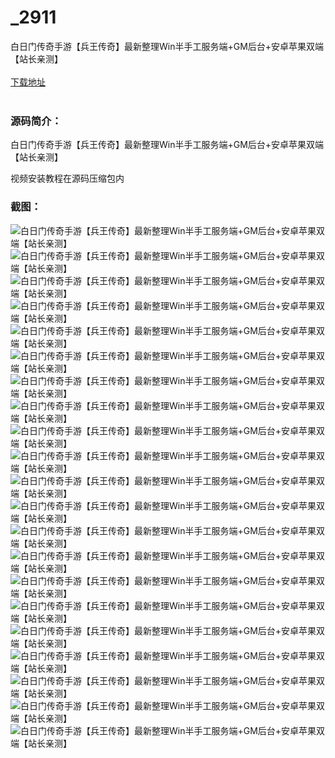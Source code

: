 # _2911
白日门传奇手游【兵王传奇】最新整理Win半手工服务端+GM后台+安卓苹果双端【站长亲测】
<br/></br>
[下载地址](https://www.uuid2.com/2911.html "下载地址")
<br/></br>
<h3>源码简介：</h3>
<p>白日门传奇手游【兵王传奇】最新整理Win半手工服务端+GM后台+安卓苹果双端【站长亲测】<p>
<p>视频安装教程在源码压缩包内<p>
<h3>截图：</h3>
<img src="https://www.uuid2.com/wp-content/uploads/img/202205/9e84ec3879.jpg" alt="白日门传奇手游【兵王传奇】最新整理Win半手工服务端+GM后台+安卓苹果双端【站长亲测】"><img src="https://www.uuid2.com/wp-content/uploads/img/202205/9e84ec3432.jpg" alt="白日门传奇手游【兵王传奇】最新整理Win半手工服务端+GM后台+安卓苹果双端【站长亲测】"><img src="https://www.uuid2.com/wp-content/uploads/img/202205/9e84ec3275.jpg" alt="白日门传奇手游【兵王传奇】最新整理Win半手工服务端+GM后台+安卓苹果双端【站长亲测】"><img src="https://www.uuid2.com/wp-content/uploads/img/202205/9e84ec3641.jpg" alt="白日门传奇手游【兵王传奇】最新整理Win半手工服务端+GM后台+安卓苹果双端【站长亲测】"><img src="https://www.uuid2.com/wp-content/uploads/img/202205/9e84ec3207.jpg" alt="白日门传奇手游【兵王传奇】最新整理Win半手工服务端+GM后台+安卓苹果双端【站长亲测】"><img src="https://www.uuid2.com/wp-content/uploads/img/202205/e8a9cbe103.jpg" alt="白日门传奇手游【兵王传奇】最新整理Win半手工服务端+GM后台+安卓苹果双端【站长亲测】"><img src="https://www.uuid2.com/wp-content/uploads/img/202205/e8a9cbe619.jpg" alt="白日门传奇手游【兵王传奇】最新整理Win半手工服务端+GM后台+安卓苹果双端【站长亲测】"><img src="https://www.uuid2.com/wp-content/uploads/img/202205/e8a9cbe392.jpg" alt="白日门传奇手游【兵王传奇】最新整理Win半手工服务端+GM后台+安卓苹果双端【站长亲测】"><img src="https://www.uuid2.com/wp-content/uploads/img/202205/e8a9cbe323.jpg" alt="白日门传奇手游【兵王传奇】最新整理Win半手工服务端+GM后台+安卓苹果双端【站长亲测】"><img src="https://www.uuid2.com/wp-content/uploads/img/202205/e8a9cbe563.jpg" alt="白日门传奇手游【兵王传奇】最新整理Win半手工服务端+GM后台+安卓苹果双端【站长亲测】"><img src="https://www.uuid2.com/wp-content/uploads/img/202205/e8a9cbe787.jpg" alt="白日门传奇手游【兵王传奇】最新整理Win半手工服务端+GM后台+安卓苹果双端【站长亲测】"><img src="https://www.uuid2.com/wp-content/uploads/img/202205/e8a9cbe268.jpg" alt="白日门传奇手游【兵王传奇】最新整理Win半手工服务端+GM后台+安卓苹果双端【站长亲测】"><img src="https://www.uuid2.com/wp-content/uploads/img/202205/ddec25b485.jpg" alt="白日门传奇手游【兵王传奇】最新整理Win半手工服务端+GM后台+安卓苹果双端【站长亲测】"><img src="https://www.uuid2.com/wp-content/uploads/img/202205/ddec25b169.jpg" alt="白日门传奇手游【兵王传奇】最新整理Win半手工服务端+GM后台+安卓苹果双端【站长亲测】"><img src="https://www.uuid2.com/wp-content/uploads/img/202205/ddec25b176.jpg" alt="白日门传奇手游【兵王传奇】最新整理Win半手工服务端+GM后台+安卓苹果双端【站长亲测】"><img src="https://www.uuid2.com/wp-content/uploads/img/202205/ddec25b979.jpg" alt="白日门传奇手游【兵王传奇】最新整理Win半手工服务端+GM后台+安卓苹果双端【站长亲测】"><img src="https://www.uuid2.com/wp-content/uploads/img/202205/ddec25b984.jpg" alt="白日门传奇手游【兵王传奇】最新整理Win半手工服务端+GM后台+安卓苹果双端【站长亲测】"><img src="https://www.uuid2.com/wp-content/uploads/img/202205/ddec25b343.jpg" alt="白日门传奇手游【兵王传奇】最新整理Win半手工服务端+GM后台+安卓苹果双端【站长亲测】"><img src="https://www.uuid2.com/wp-content/uploads/img/202205/da1f8ce503.jpg" alt="白日门传奇手游【兵王传奇】最新整理Win半手工服务端+GM后台+安卓苹果双端【站长亲测】"><img src="https://www.uuid2.com/wp-content/uploads/img/202205/da1f8ce690.jpg" alt="白日门传奇手游【兵王传奇】最新整理Win半手工服务端+GM后台+安卓苹果双端【站长亲测】"><img src="https://www.uuid2.com/wp-content/uploads/img/202205/da1f8ce156.jpg" alt="白日门传奇手游【兵王传奇】最新整理Win半手工服务端+GM后台+安卓苹果双端【站长亲测】">
